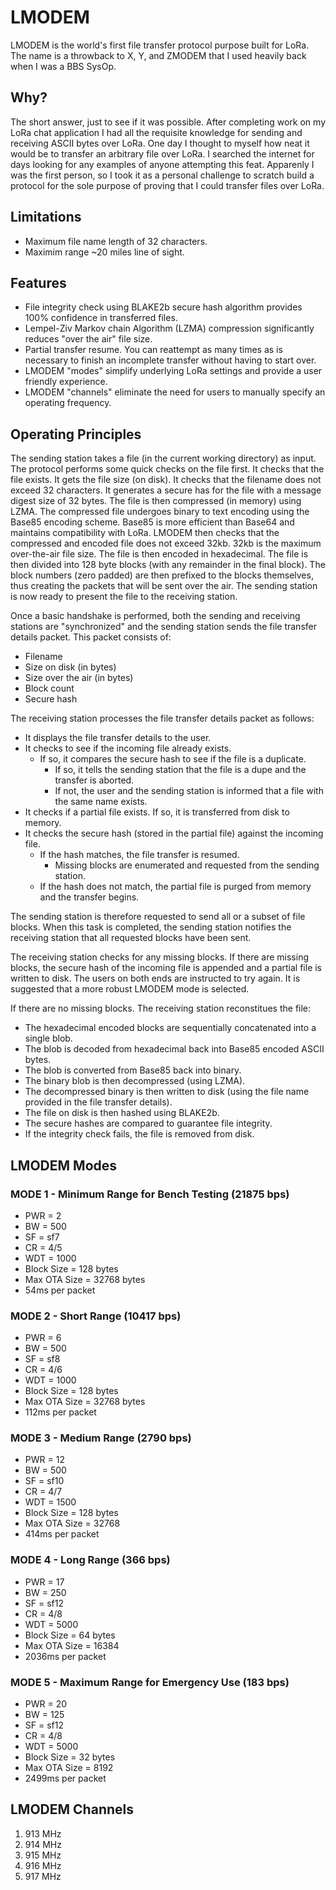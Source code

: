# LMODEM

LMODEM is the world's first file transfer protocol purpose built for LoRa.  The name is a throwback to X, Y, and ZMODEM that I used heavily back when I was a BBS SysOp.

## Why?

The short answer, just to see if it was possible.  After completing work on my LoRa chat application I had all the requisite knowledge for sending and receiving ASCII bytes over LoRa.  One day I thought to myself how neat it would be to transfer an arbitrary file over LoRa.  I searched the internet for days looking for any examples of anyone attempting this feat.  Apparenly I was the first person, so I took it as a personal challenge to scratch build a protocol for the sole purpose of proving that I could transfer files over LoRa.

## Limitations

* Maximum file name length of 32 characters.
* Maximim range ~20 miles line of sight.

## Features

* File integrity check using BLAKE2b secure hash algorithm provides 100% confidence in transferred files.
* Lempel-Ziv Markov chain Algorithm (LZMA) compression significantly reduces "over the air" file size.
* Partial transfer resume.  You can reattempt as many times as is necessary to finish an incomplete transfer without having to start over.
* LMODEM "modes" simplify underlying LoRa settings and provide a user friendly experience.
* LMODEM "channels" eliminate the need for users to manually specify an operating frequency.

## Operating Principles

The sending station takes a file (in the current working directory) as input.  The protocol performs some quick checks on the file first.  It checks that the file exists.  It gets the file size (on disk).  It checks that the filename does not exceed 32 characters.  It generates a secure has for the file with a message digest size of 32 bytes.  The file is then compressed (in memory) using LZMA.  The compressed file undergoes binary to text encoding using the Base85 encoding scheme.  Base85 is more efficient than Base64 and maintains compatibility with LoRa.  LMODEM then checks that the compressed and encoded file does not exceed 32kb.  32kb is the maximum over-the-air file size.  The file is then encoded in hexadecimal.  The file is then divided into 128 byte blocks (with any remainder in the final block).  The block numbers (zero padded) are then prefixed to the blocks themselves, thus creating the packets that will be sent over the air.  The sending station is now ready to present the file to the receiving station.

Once a basic handshake is performed, both the sending and receiving stations are "synchronized" and the sending station sends the file transfer details packet.  This packet consists of:

* Filename
* Size on disk (in bytes)
* Size over the air (in bytes)
* Block count
* Secure hash

The receiving station processes the file transfer details packet as follows:

* It displays the file transfer details to the user.
* It checks to see if the incoming file already exists.
    - If so, it compares the secure hash to see if the file is a duplicate.
        + If so, it tells the sending station that the file is a dupe and the transfer is aborted.
        + If not, the user and the sending station is informed that a file with the same name exists.
* It checks if a partial file exists.  If so, it is transferred from disk to memory.
* It checks the secure hash (stored in the partial file) against the incoming file.
    - If the hash matches, the file transfer is resumed.
        + Missing blocks are enumerated and requested from the sending station.
    - If the hash does not match, the partial file is purged from memory and the transfer begins.

The sending station is therefore requested to send all or a subset of file blocks.  When this task is completed, the sending station notifies the receiving station that all requested blocks have been sent.

The receiving station checks for any missing blocks.  If there are missing blocks, the secure hash of the incoming file is appended and a partial file is written to disk.  The users on both ends are instructed to try again.  It is suggested that a more robust LMODEM mode is selected.

If there are no missing blocks.  The receiving station reconstitues the file:

* The hexadecimal encoded blocks are sequentially concatenated into a single blob.
* The blob is decoded from hexadecimal back into Base85 encoded ASCII bytes.
* The blob is converted from Base85 back into binary.
* The binary blob is then decompressed (using LZMA).
* The decompressed binary is then written to disk (using the file name provided in the file transfer details).
* The file on disk is then hashed using BLAKE2b.
* The secure hashes are compared to guarantee file integrity.
* If the integrity check fails, the file is removed from disk.




## LMODEM Modes

### MODE 1 - Minimum Range for Bench Testing (21875 bps)
* PWR = 2
* BW = 500
* SF = sf7
* CR = 4/5
* WDT = 1000
* Block Size = 128 bytes
* Max OTA Size = 32768 bytes
* 54ms per packet

### MODE 2 - Short Range (10417 bps)
* PWR = 6
* BW = 500
* SF = sf8
* CR = 4/6
* WDT = 1000
* Block Size = 128 bytes
* Max OTA Size = 32768 bytes
* 112ms per packet

### MODE 3 - Medium Range (2790 bps)
* PWR = 12
* BW = 500
* SF = sf10
* CR = 4/7
* WDT = 1500
* Block Size = 128 bytes
* Max OTA Size = 32768
* 414ms per packet

### MODE 4 - Long Range (366 bps)
* PWR = 17
* BW = 250
* SF = sf12
* CR = 4/8
* WDT = 5000
* Block Size = 64 bytes
* Max OTA Size = 16384
* 2036ms per packet

### MODE 5 - Maximum Range for Emergency Use (183 bps)
* PWR = 20
* BW = 125
* SF = sf12
* CR = 4/8
* WDT = 5000
* Block Size = 32 bytes
* Max OTA Size = 8192
* 2499ms per packet

## LMODEM Channels
1. 913 MHz
2. 914 MHz
3. 915 MHz
4. 916 MHz
5. 917 MHz 